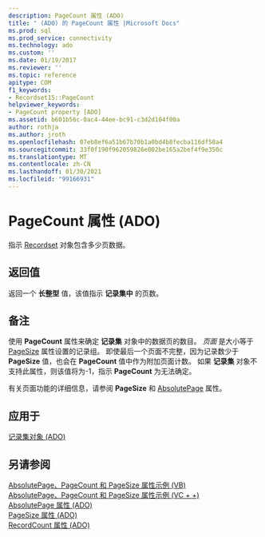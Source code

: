```yaml
---
description: PageCount 属性 (ADO)
title: " (ADO) 的 PageCount 属性 |Microsoft Docs"
ms.prod: sql
ms.prod_service: connectivity
ms.technology: ado
ms.custom: ''
ms.date: 01/19/2017
ms.reviewer: ''
ms.topic: reference
apitype: COM
f1_keywords:
- Recordset15::PageCount
helpviewer_keywords:
- PageCount property [ADO]
ms.assetid: b601b56c-0ac4-44ee-bc91-c3d2d104f00a
author: rothja
ms.author: jroth
ms.openlocfilehash: 07eb8ef6a51b67b70b1a0bd4b8fecba116df58a4
ms.sourcegitcommit: 33f0f190f962059826e002be165a2bef4f9e350c
ms.translationtype: MT
ms.contentlocale: zh-CN
ms.lasthandoff: 01/30/2021
ms.locfileid: "99166931"
---
```

# <a name="pagecount-property-ado"></a>PageCount 属性 (ADO)
指示 [Recordset](./recordset-object-ado.md) 对象包含多少页数据。  
  
## <a name="return-value"></a>返回值  
 返回一个 **长整型** 值，该值指示 **记录集中** 的页数。  
  
## <a name="remarks"></a>备注  
 使用 **PageCount** 属性来确定 **记录集** 对象中的数据页的数目。 *页面* 是大小等于 [PageSize](./pagesize-property-ado.md) 属性设置的记录组。 即使最后一个页面不完整，因为记录数少于 **PageSize** 值，也会在 **PageCount** 值中作为附加页面计数。 如果 **记录集** 对象不支持此属性，则该值将为-1，指示 **PageCount** 为无法确定。  
  
 有关页面功能的详细信息，请参阅 **PageSize** 和 [AbsolutePage](./absolutepage-property-ado.md) 属性。  
  
## <a name="applies-to"></a>应用于  
 [记录集对象 (ADO)](./recordset-object-ado.md)  
  
## <a name="see-also"></a>另请参阅  
 [AbsolutePage、PageCount 和 PageSize 属性示例 (VB) ](./absolutepage-pagecount-and-pagesize-properties-example-vb.md)   
 [AbsolutePage、PageCount 和 PageSize 属性示例 (VC + +) ](./absolutepage-pagecount-and-pagesize-properties-example-vc.md)   
 [AbsolutePage 属性 (ADO) ](./absolutepage-property-ado.md)   
 [PageSize 属性 (ADO) ](./pagesize-property-ado.md)   
 [RecordCount 属性 (ADO)](./recordcount-property-ado.md)